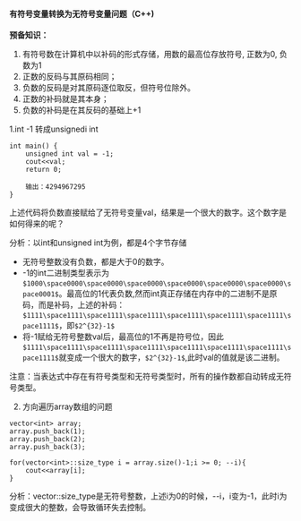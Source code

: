 
#### 有符号变量转换为无符号变量问题（C++)

**预备知识：**
1. 有符号数在计算机中以补码的形式存储，用数的最高位存放符号, 正数为0, 负数为1
2. 正数的反码与其原码相同；
3. 负数的反码是对其原码逐位取反，但符号位除外。
4. 正数的补码就是其本身；
5. 负数的补码是在其反码的基础上+1

1.int -1 转成unsignedi int
```
int main() {
    unsigned int val = -1;
    cout<<val;
    return 0;
    
    输出：4294967295
}
```
上述代码将负数直接赋给了无符号变量val，结果是一个很大的数字。这个数字是如何得来的呢？

分析：以int和unsigned int为例，都是4个字节存储

- 无符号整数没有负数，都是大于0的数字。
- -1的int二进制类型表示为`$1000\space0000\space0000\space0000\space0000\space0000\space0000\space0001$`。最高位的1代表负数,然而int真正存储在内存中的二进制不是原码，而是补码，上述的补码：`$1111\space1111\space1111\space1111\space1111\space1111\space1111\space1111$`，即`$2^{32}-1$`
- 将-1赋给无符号整数val后，最高位的1不再是符号位，因此`$1111\space1111\space1111\space1111\space1111\space1111\space1111\space1111$`就变成一个很大的数字，`$2^{32}-1$`,此时val的值就是该二进制。


注意：当表达式中存在有符号类型和无符号类型时，所有的操作数都自动转成无符号类型。

2. 方向遍历array数组的问题
```
vector<int> array;
array.push_back(1);
array.push_back(2);
array.push_back(3);

for(vector<int>::size_type i = array.size()-1;i >= 0; --i){
    cout<<array[i];
}
```
分析：vector<int>::size_type是无符号整数，上述i为0的时候，--i，i变为-1，此时i为变成很大的整数，会导致循环失去控制。